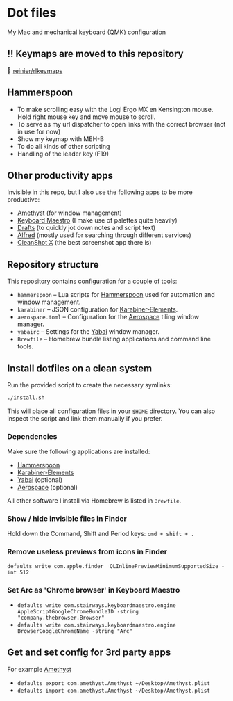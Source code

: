 # Dot files

My Mac and mechanical keyboard (QMK) configuration

## ‼️ Keymaps are moved to this repository

🚚 [reinier/rlkeymaps](https://github.com/reinier/rlkeymaps)

## Hammerspoon

- To make scrolling easy with the Logi Ergo MX en Kensington mouse. Hold right mouse key and move mouse to scroll.
- To serve as my url dispatcher to open links with the correct browser (not in use for now)
- Show my keymap with MEH-B
- To do all kinds of other scripting
- Handling of the leader key (F19)

## Other productivity apps

Invisible in this repo, but I also use the following apps to be more productive:

- [Amethyst](https://ianyh.com/amethyst/) (for window management)
- [Keyboard Maestro](https://www.keyboardmaestro.com/main/) (I make use of palettes quite heavily)
- [Drafts](https://getdrafts.com/) (to quickly jot down notes and script text)
- [Alfred](https://www.alfredapp.com/) (mostly used for searching through different services)
- [CleanShot X](https://cleanshot.com/) (the best screenshot app there is)

## Repository structure

This repository contains configuration for a couple of tools:

- `hammerspoon` – Lua scripts for [Hammerspoon](https://www.hammerspoon.org/) used for automation and window management.
- `karabiner` – JSON configuration for [Karabiner‑Elements](https://karabiner-elements.pqrs.org/).
- `aerospace.toml` – Configuration for the [Aerospace](https://aerospace.app/) tiling window manager.
- `yabairc` – Settings for the [Yabai](https://github.com/koekeishiya/yabai) window manager.
- `Brewfile` – Homebrew bundle listing applications and command line tools.

## Install dotfiles on a clean system

Run the provided script to create the necessary symlinks:

```bash
./install.sh
```

This will place all configuration files in your `$HOME` directory. You can also
inspect the script and link them manually if you prefer.

### Dependencies

Make sure the following applications are installed:

- [Hammerspoon](https://www.hammerspoon.org/)
- [Karabiner‑Elements](https://karabiner-elements.pqrs.org/)
- [Yabai](https://github.com/koekeishiya/yabai) (optional)
- [Aerospace](https://aerospace.app/) (optional)

All other software I install via Homebrew is listed in `Brewfile`.

### Show / hide invisible files in Finder

Hold down the Command, Shift and Period keys: `cmd + shift + .`

### Remove useless previews from icons in Finder

`defaults write com.apple.finder  QLInlinePreviewMinimumSupportedSize -int 512`

### Set Arc as 'Chrome browser' in Keyboard Maestro

- `defaults write com.stairways.keyboardmaestro.engine AppleScriptGoogleChromeBundleID -string "company.thebrowser.Browser"`
- `defaults write com.stairways.keyboardmaestro.engine BrowserGoogleChromeName -string "Arc"`

## Get and set config for 3rd party apps

For example [Amethyst](https://ianyh.com/amethyst/)

- `defaults export com.amethyst.Amethyst ~/Desktop/Amethyst.plist`
- `defaults import com.amethyst.Amethyst ~/Desktop/Amethyst.plist`